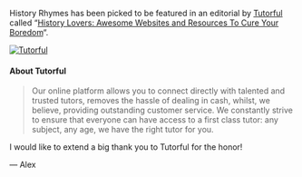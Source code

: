 History Rhymes has been picked to be featured in an editorial by [Tutorful](https://tutorful.co.uk) called “[History Lovers: Awesome Websites and Resources To Cure Your Boredom](https://tutorful.co.uk/blog/history-lovers-awesome-websites-and-resources-to-cure-your-boredom)“.

[![Tutorful](tutorful.png)](https://tutorful.co.uk/blog/history-lovers-awesome-websites-and-resources-to-cure-your-boredom)

#### About Tutorful

> Our online platform allows you to connect directly with talented and trusted tutors, removes the hassle of dealing in cash, whilst, we believe, providing outstanding customer service. We constantly strive to ensure that everyone can have access to a first class tutor: any subject, any age, we have the right tutor for you.

I would like to extend a big thank you to Tutorful for the honor!

— Alex
